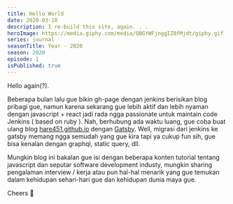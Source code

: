 ```yaml
---
title: Hello World
date: 2020-03-18
description: I re-build this site, again. . .
heroImage: https://media.giphy.com/media/QBGYWFjnggIZ8fMjdt/giphy.gif
series: journal
seasonTitle: Year - 2020
season: 2020
episode: 1
isPublished: true
---
```


Hello again(?).

Beberapa bulan lalu gue bikin gh-page dengan jenkins berisikan blog pribagi gue, namun karena sekarang gue lebih aktif dan lebih nyaman dengan javascript + react jadi rada ngga passionate untuk maintain code Jenkins ( based on ruby ). Nah, berhubung ada waktu luang, gue coba buat ulang blog [hare451.github.io](https://hare451.github.io) dengan [Gatsby](https://www.gatsbyjs.org/). Well, migrasi dari jenkins ke gatsby memang ngga semudah yang gue kira tapi ya cukup fun sih, gue bisa kenalan dengan graphql, static query, dll.

Mungkin blog ini bakalan gue isi dengan beberapa konten tutorial tentang javascript dan seputar software development industy, mungkin sharing pengalaman interview / kerja atau pun hal-hal menarik yang gue temukan dalam kehidupan sehari-hari gue dan kehidupan dunia maya gue.

Cheers 🥂
